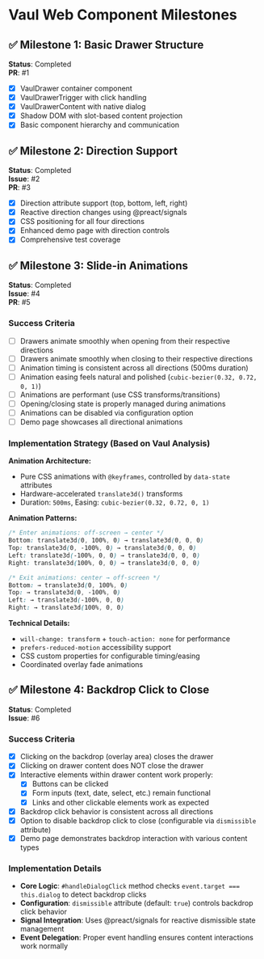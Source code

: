 # Vaul Web Component Milestones

## ✅ Milestone 1: Basic Drawer Structure

**Status**: Completed  
**PR**: #1

-   [x] VaulDrawer container component
-   [x] VaulDrawerTrigger with click handling
-   [x] VaulDrawerContent with native dialog
-   [x] Shadow DOM with slot-based content projection
-   [x] Basic component hierarchy and communication

## ✅ Milestone 2: Direction Support

**Status**: Completed  
**Issue**: #2  
**PR**: #3

-   [x] Direction attribute support (top, bottom, left, right)
-   [x] Reactive direction changes using @preact/signals
-   [x] CSS positioning for all four directions
-   [x] Enhanced demo page with direction controls
-   [x] Comprehensive test coverage

## ✅ Milestone 3: Slide-in Animations

**Status**: Completed  
**Issue**: #4  
**PR**: #5

### Success Criteria

-   [ ] Drawers animate smoothly when opening from their respective directions
-   [ ] Drawers animate smoothly when closing to their respective directions
-   [ ] Animation timing is consistent across all directions (500ms duration)
-   [ ] Animation easing feels natural and polished (`cubic-bezier(0.32, 0.72, 0, 1)`)
-   [ ] Animations are performant (use CSS transforms/transitions)
-   [ ] Opening/closing state is properly managed during animations
-   [ ] Animations can be disabled via configuration option
-   [ ] Demo page showcases all directional animations

### Implementation Strategy (Based on Vaul Analysis)

**Animation Architecture:**

-   Pure CSS animations with `@keyframes`, controlled by `data-state` attributes
-   Hardware-accelerated `translate3d()` transforms
-   Duration: `500ms`, Easing: `cubic-bezier(0.32, 0.72, 0, 1)`

**Animation Patterns:**

```css
/* Enter animations: off-screen → center */
Bottom: translate3d(0, 100%, 0) → translate3d(0, 0, 0)
Top: translate3d(0, -100%, 0) → translate3d(0, 0, 0)
Left: translate3d(-100%, 0, 0) → translate3d(0, 0, 0)
Right: translate3d(100%, 0, 0) → translate3d(0, 0, 0)

/* Exit animations: center → off-screen */
Bottom: → translate3d(0, 100%, 0)
Top: → translate3d(0, -100%, 0)
Left: → translate3d(-100%, 0, 0)
Right: → translate3d(100%, 0, 0)
```

**Technical Details:**

-   `will-change: transform` + `touch-action: none` for performance
-   `prefers-reduced-motion` accessibility support
-   CSS custom properties for configurable timing/easing
-   Coordinated overlay fade animations

## ✅ Milestone 4: Backdrop Click to Close

**Status**: Completed  
**Issue**: #6

### Success Criteria

-   [x] Clicking on the backdrop (overlay area) closes the drawer
-   [x] Clicking on drawer content does NOT close the drawer
-   [x] Interactive elements within drawer content work properly:
    -   [x] Buttons can be clicked
    -   [x] Form inputs (text, date, select, etc.) remain functional
    -   [x] Links and other clickable elements work as expected
-   [x] Backdrop click behavior is consistent across all directions
-   [x] Option to disable backdrop click to close (configurable via `dismissible` attribute)
-   [x] Demo page demonstrates backdrop interaction with various content types

### Implementation Details

-   **Core Logic**: `#handleDialogClick` method checks `event.target === this.dialog` to detect backdrop clicks
-   **Configuration**: `dismissible` attribute (default: `true`) controls backdrop click behavior
-   **Signal Integration**: Uses @preact/signals for reactive dismissible state management
-   **Event Delegation**: Proper event handling ensures content interactions work normally
